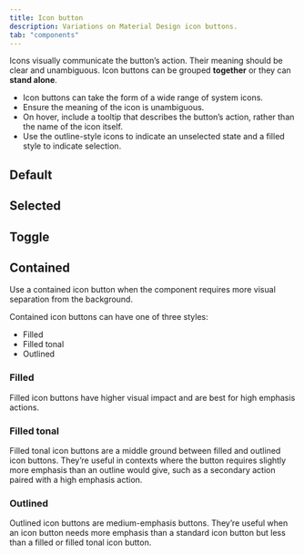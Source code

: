 ```yaml
---
title: Icon button
description: Variations on Material Design icon buttons.
tab: "components"
---
```


Icons visually communicate the button’s action. Their meaning should be clear and unambiguous. Icon buttons can be grouped **together** or they can **stand alone**.

- Icon buttons can take the form of a wide range of system icons.
- Ensure the meaning of the icon is unambiguous.
- On hover, include a tooltip that describes the button’s action, rather than the name of the icon itself.
- Use the outline-style icons to indicate an unselected state and a filled style to indicate selection.

## Default

<code-preview group="default"></code-preview>

## Selected

<code-preview group="selected"></code-preview>

## Toggle

<code-preview group="toggle"></code-preview>
<code-preview group="toggle-input"></code-preview>

## Contained

Use a contained icon button when the component requires more visual separation from the background.

Contained icon buttons can have one of three styles:

- Filled
- Filled tonal
- Outlined

### Filled

Filled icon buttons have higher visual impact and are best for high emphasis actions.

<code-preview group="contained.filled"></code-preview>

### Filled tonal

Filled tonal icon buttons are a middle ground between filled and outlined icon buttons. They’re useful in contexts where the button requires slightly more emphasis than an outline would give, such as a secondary action paired with a high emphasis action.

<code-preview group="contained.filled-tonal"></code-preview>

### Outlined

Outlined icon buttons are medium-emphasis buttons. They’re useful when an icon button needs more emphasis than a standard icon button but less than a filled or filled tonal icon button.

<code-preview group="contained.outlined"></code-preview>
